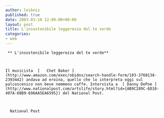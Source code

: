 ```yaml
---
author: leibniz
published: true
date: 2003-03-18 12:09:00+00:00
layout: post
title: L'insostenibile leggerezza del te verde
categories:
- web
---
```


	 ** L'insostenibile leggerezza del te verde**
	
	
	
	Il musicista  [   Chet Baker ](http://www.amazon.com/exec/obidos/search-handle-form/103-3760138-2393442) andava ad eroina, quello che lo interpreta oggi sul palcoscenico non beve nemmeno caffe. Intervista a  [ Danny DePoe ](http://www.nationalpost.com/artslife/story.html?id={AB9C289C-6D10-407A-88B9-696AA5EA6595}) del National Post. 
	
	
	
	  National Post